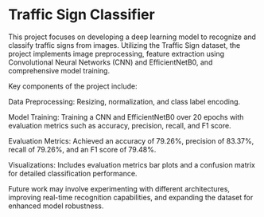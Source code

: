 # Traffic Sign Classifier

This project focuses on developing a deep learning model to recognize and classify traffic signs from images. Utilizing the Traffic Sign dataset, the project implements image preprocessing, feature extraction using Convolutional Neural Networks (CNN) and EfficientNetB0, and comprehensive model training.

Key components of the project include:

Data Preprocessing: Resizing, normalization, and class label encoding.

Model Training: Training a CNN and EfficientNetB0 over 20 epochs with evaluation metrics such as accuracy, precision, recall, and F1 score.

Evaluation Metrics: Achieved an accuracy of 79.26%, precision of 83.37%, recall of 79.26%, and an F1 score of 79.48%.

Visualizations: Includes evaluation metrics bar plots and a confusion matrix for detailed classification performance.

Future work may involve experimenting with different architectures, improving real-time recognition capabilities, and expanding the dataset for enhanced model robustness.
